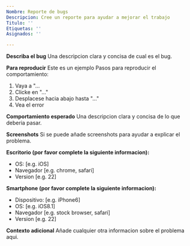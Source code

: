 ```yaml
---
Nombre: Reporte de bugs
Descripcion: Cree un reporte para ayudar a mejorar el trabajo
Titulo: ''
Etiquetas: ''
Asignados: ''

---
```


**Describa el bug**
Una descripcion clara y concisa de cual es el bug.

**Para reproducir** Este es un ejemplo
Pasos para reproducir el comportamiento:
1. Vaya a "...
2. Clicke en "..."
3. Desplacese hacia abajo hasta "..."
4. Vea el error

**Comportamiento esperado**
Una descripcion clara y concisa de lo que deberia pasar.

**Screenshots**
Si se puede añade screenshots para ayudar a explicar el problema.

**Escritorio (por favor complete la siguiente informacion):**
 - OS: [e.g. iOS]
 - Navegador [e.g. chrome, safari]
 - Version [e.g. 22]

**Smartphone (por favor complete la siguiente informacion):**
 - Dispositivo: [e.g. iPhone6]
 - OS: [e.g. iOS8.1]
 - Navegador [e.g. stock browser, safari]
 - Version [e.g. 22]

**Contexto adicional**
Añade cualquier otra informacion sobre el problema aqui.
